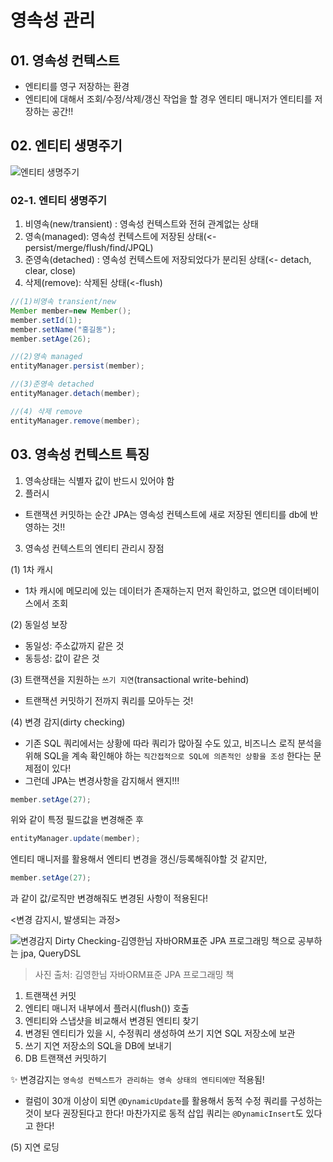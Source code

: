 ﻿# 영속성 관리

## 01. 영속성 컨텍스트

- 엔티티를 영구 저장하는 환경
- 엔티티에 대해서 조회/수정/삭제/갱신 작업을 할 경우 엔티티 매니저가 엔티티를 저장하는 공간!!

## 02. 엔티티 생명주기

![엔티티 생명주기](https://3.bp.blogspot.com/-_7ZSlJmwcxk/XC4PU_L4BfI/AAAAAAAAFUI/0amFNqCfPJ8w-WyftTbcI2NSv-HsvM-rACLcBGAs/s1600/jpa-states.png)

### 02-1. 엔티티 생명주기

1. 비영속(new/transient) : 영속성 컨텍스트와 전혀 관계없는 상태
2. 영속(managed): 영속성 컨텍스트에 저장된 상태(<- persist/merge/flush/find/JPQL)
3. 준영속(detached) : 영속성 컨텍스트에 저장되었다가 분리된 상태(<- detach, clear, close)
4. 삭제(remove): 삭제된 상태(<-flush)

```java
//(1)비영속 transient/new
Member member=new Member();
member.setId(1);
member.setName("홍길동");
member.setAge(26);

//(2)영속 managed
entityManager.persist(member);

//(3)준영속 detached
entityManager.detach(member);
```
```java
//(4) 삭제 remove
entityManager.remove(member);
```

## 03. 영속성 컨텍스트 특징

1. 영속상태는 식별자 값이 반드시 있어야 함
2. 플러시
- 트랜잭션 커밋하는 순간 JPA는 영속성 컨텍스트에 새로 저장된 엔티티를 db에 반영하는 것!!

3. 영속성 컨텍스트의 엔티티 관리시 장점

(1) 1차 캐시

- 1차 캐시에 메모리에 있는 데이터가 존재하는지 먼저 확인하고, 없으면 데이터베이스에서 조회

(2) 동일성 보장

- 동일성: 주소값까지 같은 것
- 동등성: 값이 같은 것

(3) 트랜잭션을 지원하는 `쓰기 지연`(transactional write-behind)

- 트랜잭션 커밋하기 전까지 쿼리를 모아두는 것!

(4) 변경 감지(dirty checking)

- 기존 SQL 쿼리에서는 상황에 따라 쿼리가 많아질 수도 있고, 비즈니스 로직 분석을 위해 SQL을 계속 확인해야 하는 `직간접적으로 SQL에 의존적인 상황을 조성` 한다는 문제점이 있다!
- 그런데 JPA는 변경사항을 감지해서 왠지!!!
```java
member.setAge(27);
```
위와 같이 특정 필드값을 변경해준 후
```java
entityManager.update(member);
```
엔티티 매니저를 활용해서 엔티티 변경을 갱신/등록해줘야할 것 같지만, 
```java
member.setAge(27);
```
과 같이 값/로직만 변경해줘도 변경된 사항이 적용된다!

<변경 감지시, 발생되는 과정>

![변경감지 Dirty Checking-김영한님 자바ORM표준 JPA 프로그래밍 책으로 공부하는 jpa, QueryDSL](https://media.vlpt.us/post-images/conatuseus/b5d57200-d0a0-11e9-90a8-3bdc8e61daef/image.png)

> 사진 출처: 김영한님 자바ORM표준 JPA 프로그래밍 책

1. 트랜잭션 커밋
2. 엔티티 매니저 내부에서 플러시(flush()) 호출
3. 엔티티와 스냅샷을 비교해서 변경된 엔티티 찾기
4. 변경된 엔티티가 있을 시, 수정쿼리 생성하여 쓰기 지연 SQL 저장소에 보관
5. 쓰기 지연 저장소의 SQL을 DB에 보내기
6. DB 트랜잭션 커밋하기

✨ 변경감지는 `영속성 컨텍스트가 관리하는 영속 상태의 엔티티에만` 적용됨!

- 컬럼이 30개 이상이 되면 `@DynamicUpdate`를 활용해서 동적 수정 쿼리를 구성하는 것이 보다 권장된다고 한다! 마찬가지로 동적 삽입 쿼리는 `@DynamicInsert`도 있다고 한다!

(5) 지연 로딩


